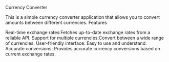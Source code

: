 Currency Converter

This is a simple currency converter application that allows you to convert amounts between different currencies.
 Features

Real-time exchange rates:Fetches up-to-date exchange rates from a reliable API.
Support for multiple currencies:Convert between a wide range of currencies.
User-friendly interface: Easy to use and understand.
Accurate conversions: Provides accurate currency conversions based on current exchange rates.